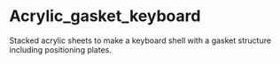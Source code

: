 # Acrylic_gasket_keyboard
Stacked acrylic sheets to make a keyboard shell with a gasket structure including positioning plates.

